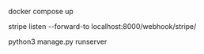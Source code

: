 docker compose up

stripe listen --forward-to localhost:8000/webhook/stripe/

python3 manage.py runserver